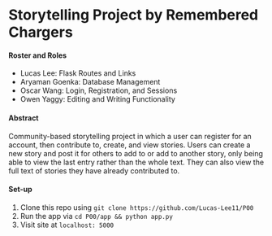 # Storytelling Project by Remembered Chargers

#### Roster and Roles
- Lucas Lee: Flask Routes and Links
- Aryaman Goenka: Database Management
- Oscar Wang: Login, Registration, and Sessions
- Owen Yaggy: Editing and Writing Functionality

#### Abstract
Community-based storytelling project in which a user can register for an account, then contribute to, create, and view stories. Users can create a new story and post it for others to add to or add to another story, only being able to view the last entry rather than the whole text. They can also view the full text of stories they have already contributed to.

#### Set-up
1. Clone this repo using `git clone https://github.com/Lucas-Lee11/P00`
2. Run the app via `cd P00/app && python app.py`
3. Visit site at `localhost: 5000`
